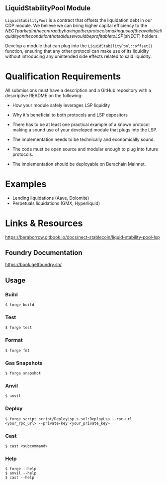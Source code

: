 ## LiquidStabilityPool Module
`LiquidStabilityPool` is a contract that offsets the liquidation debt in our CDP module. We believe we can bring higher capital efficiency to the $NECT parked in the contract by having other protocols making use of the available liquidity on the condition that said use would be profitable to LSP ($sNECT) holders.

Develop a module that can plug into the `LiquidStabilityPool::offset()` function, ensuring that any other protocol can make use of its liquidity without introducing any unintended side effects related to said liquidity.

# Qualification Requirements
All submissions must have a description and a GitHub repository with a descriptive README on the following:
- How your module safely leverages LSP liquidity
- Why it's beneficial to both protocols and LSP depositors

- There has to be at least one practical example of a known protocol making a sound use of your developed module that plugs into the LSP.
- The implementation needs to be technically and economically sound.
- The code must be open source and modular enough to plug into future protocols.
- The implementation should be deployable on Berachain Mainnet.

# Examples
- Lending liquidations (Aave, Dolomite)
- Perpetuals liquidations (GMX, Hyperliquid)

# Links & Resources
https://beraborrow.gitbook.io/docs/nect-stablecoin/liquid-stability-pool-lsp

## Foundry Documentation

https://book.getfoundry.sh/

## Usage

### Build

```shell
$ forge build
```

### Test

```shell
$ forge test
```

### Format

```shell
$ forge fmt
```

### Gas Snapshots

```shell
$ forge snapshot
```

### Anvil

```shell
$ anvil
```

### Deploy

```shell
$ forge script script/DeployLsp.s.sol:DeployLsp --rpc-url <your_rpc_url> --private-key <your_private_key>
```

### Cast

```shell
$ cast <subcommand>
```

### Help

```shell
$ forge --help
$ anvil --help
$ cast --help
```
